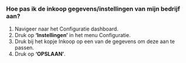 ### Hoe pas ik de inkoop gegevens/instellingen van mijn bedrijf aan?
1.	Navigeer naar het Configuratie dashboard.
2.	Druk op **‘Instellingen’** in het menu Configuratie. 
3.	Druk bij het kopje Inkoop op een van de gegevens om deze aan te passen.
4.	Druk op **‘OPSLAAN’**.
